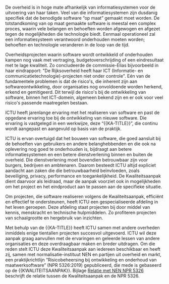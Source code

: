 De overheid is in hoge mate afhankelijk van informatiesystemen voor de uitvoering van haar taken. Veel van die informatiesystemen zijn dusdanig specifiek dat de benodigde software “op maat” gemaakt moet worden. De totstandkoming van op maat gemaakte software is meestal een complex proces, waarin vele belangen en behoeften worden afgewogen en afgezet tegen de mogelijkheden die technologie biedt. Eenmaal operationeel zal een informatiesysteem verantwoord onderhouden moeten worden; behoeften en technologie veranderen in de loop van de tijd.

Overheidsprojecten waarin software wordt ontwikkeld of onderhouden kampen nog vaak met vertraging, budgetoverschrijding of een eindresultaat met te lage kwaliteit. Zo concludeerde de commissie-Elias bijvoorbeeld in haar eindrapport: "De Rijksoverheid heeft haar ICT (Informatie- en communicatietechnologie)-projecten niet onder controle". Eén van de fundamentele problemen is dat de risico's, die inherent zijn aan softwareontwikkeling, door organisaties nog onvoldoende worden herkend, erkend en gemitigeerd. Dit terwijl de risico's bij de ontwikkeling van software, binnen het ICT-domein, algemeen bekend zijn en er ook voor veel risico's passende maatregelen bestaan.

ICTU heeft jarenlange ervaring met het realiseren van software en past de opgedane ervaring toe bij de ontwikkeling van nieuwe software. Die ervaring is vastgelegd in een werkwijze, deze “{{KA-TITLE}}”, die continu wordt aangepast en aangevuld op basis van de praktijk.

ICTU is ervan overtuigd dat het bouwen van software, die goed aansluit bij de behoeften van gebruikers en andere belanghebbenden en die ook na oplevering nog goed te onderhouden is, bijdraagt aan betere informatiesystemen en een betere dienstverlening binnen en buiten de overheid. Die dienstverlening moet bovendien betrouwbaar zijn voor burgers, bedrijven en ambtenaren. Daarom besteedt ICTU altijd expliciet aandacht aan zaken die die betrouwbaarheid beïnvloeden, zoals beveiliging, privacy, performance en toegankelijkheid. De Kwaliteitsaanpak dient daarvoor als leidraad, maar de aanpak voorziet ook in mogelijkheden om het project en het eindproduct aan te passen aan de specifieke situatie.

Om projecten, die software realiseren volgens de Kwaliteitsaanpak, efficiënt en effectief te ondersteunen, heeft ICTU een gespecialiseerde afdeling in het leven geroepen. Deze afdeling staat projecten bij door middel van kennis, menskracht en technische hulpmiddelen. Zo profiteren projecten van schaalgrootte en hergebruik van inzichten.

Met behulp van de {{KA-TITLE}} heeft ICTU samen met andere overheden inmiddels enige tientallen projecten succesvol uitgevoerd. ICTU wil deze aanpak graag aanvullen met de ervaringen en geleerde lessen van andere organisaties en deze overdraagbaar maken en breder uitdragen. Om die reden stelt ICTU deze Kwaliteitsaanpak aan iedereen beschikbaar en heeft zij, samen met normalisatie-instituut NEN en partijen uit overheid en markt, een praktijkrichtlijn “Risicobeheersing bij ontwikkeling en onderhoud van maatwerksoftware” (NPR 5326:2019) gepubliceerd, die mede is gebaseerd op de {{KWALITEITSAANPAK}}. Bijlage [Relatie met NEN NPR 5326](#relatie-met-nen-npr-5326) beschrijft de relatie tussen de Kwaliteitsaanpak en de NPR 5326.